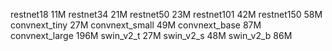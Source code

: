 restnet18	11M
restnet34	21M
restnet50	23M
restnet101	42M
restnet150	58M
convnext_tiny	27M
convnext_small	49M
convnext_base	87M
convnext_large	196M
swin_v2_t	27M
swin_v2_s	48M
swin_v2_b	86M
